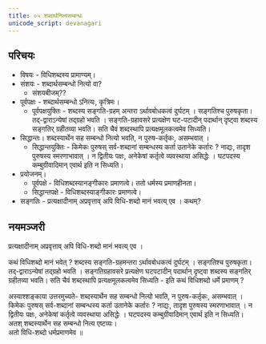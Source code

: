 ```yaml
---
title: ०५ शब्दार्थनित्यसम्बन्धः
unicode_script: devanagari
---
```


## परिचयः
- विषयः - विधिशब्दस्य प्रामाण्यम्। 
- संशयः - शब्दार्थसम्बन्धो नित्यो वा?
  - संशयबीजम्??
- पूर्वपक्षः - शब्दार्थसम्बन्धो ऽनित्यः, कृत्रिमः।
  - पूर्वपक्षयुक्तिः - शब्दस्य सङ्गति-ग्रहम् अन्तरा ऽर्थावबोधकत्वं दुर्घटम् । सङ्गतिश्च पुरुषकृता। तद्-द्वाराऽन्येषां तद्ग्रहो भवति । सङ्गति-ग्रहावसरे प्रत्यक्षेण घट-पटादीन् पदार्थान् दृष्ट्वा शब्दस्य सङ्गतिर् ग्रहीतव्या भवति। सति चैवं शब्दस्थापि प्रत्यक्षमूलकत्वमेव सिध्यति।
- सिद्धान्तः। शब्दस्यार्थेन सह सम्बन्धो नित्यो भवति, न पुरुष-कर्तृकः, असम्भवात् ।
  - सिद्धान्तयुक्तिः - किमेकः पुरुषस् सर्व-शब्दानां सम्बन्धस्य कर्ता उतानेके कर्तारः ? नाद्यः, तादृश पुरुषस्य स्मरणाभावात् । न द्वितीयः पक्षः, अनेकेषां कर्तृत्वे व्यवस्थाया असिद्धेः । घटपदस्य कम्बुग्रीवादिमान् एवार्थ इति न सिध्यति।
- प्रयोजनम्। 
  - पूर्वपक्षे - विधिशब्दस्यानङ्गीकारः प्रमाणत्वे। ततो धर्मस्य प्रमाणहीनता।
  - सिद्धान्तपक्षे - विधिशब्दस्याङ्गीकारः प्रमाणत्वे।
- सङ्गतिः - प्रत्यक्षादीनाम् अप्रवृत्ताव् अपि विधि-शब्दो मानं भवत्य् एव । कथम्?


## नयमञ्जरी
प्रत्यक्षादीनाम् अप्रवृत्ताव् अपि विधि-शब्दो मानं भवत्य् एव ।  

कथं विधिशब्दो मानं भवेत् ? शब्दस्य सङ्गति-ग्रहमन्तरा ऽर्थावबोधकत्वं दुर्घटम् । सङ्गतिश्च पुरुषकृता। तद्-द्वाराऽन्येषां तद्ग्रहो भवति । सङ्गतिग्रहावसरे प्रत्यक्षेण घटपटादीन् पदार्थान् दृष्ट्वा शब्दस्य सङ्गतिर् ग्रहीतव्या भवति। सति चैवं शब्दस्थापि प्रत्यक्षमूलकत्वमेव सिध्यति - इति कथं विधिशब्दो धर्मे प्रमाणम् ? 

अस्याश्शङ्काया उत्तरमुच्यते- शब्दस्यार्थेन सह सम्बन्धो नित्यो भवति, न पुरुष-कर्तृकः, असम्भवात् ।  
किमेकः पुरुषस् सर्व-शब्दानां सम्बन्धस्य कर्ता उतानेके कर्तारः ? नाद्यः, तादृश पुरुषस्य स्मरणाभावात् । न द्वितीयः पक्षः, अनेकेषां कर्तृत्वे व्यवस्थाया असिद्धेः । घटपदस्य कम्बुग्रीवादिमान् एवार्थ इति न सिध्यति।  
अतश् शब्दस्यार्थेन सह सम्बन्धो नित्य एष्टव्यः।  
अतो विधि-शब्दो धर्मप्रमाणमेव ॥ 

